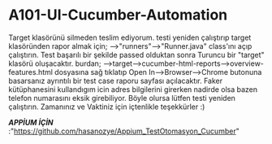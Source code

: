 # A101-UI-Cucumber-Automation

Target klasörünü silmeden teslim ediyorum. testi yeniden çalıştırıp target klasöründen rapor almak için; 
-->"runners"-->"Runner.java" class'ını açıp çalıştırın. Test başarılı bir şekilde passed olduktan sonra Turuncu bir "target" klasörü oluşacaktır. burdan;
-->target-->cucumber-html-reports-->overview-features.html dosyasına sağ tıklatıp Open In-->Browser-->Chrome butonuna basarsanız ayrıntılı bir test case raporu sayfası açılacaktır.
Faker kütüphanesini kullandıgım icin adres bilgilerini girerken nadirde olsa bazen telefon numarasını eksik girebiliyor. Böyle olursa lütfen testi yeniden çalıştırın.
Zamanınız ve Vaktiniz için içtenlikle teşekkürler :)


***APPİUM İÇİN*** :"https://github.com/hasanozye/Appium_TestOtomasyon_Cucumber"
